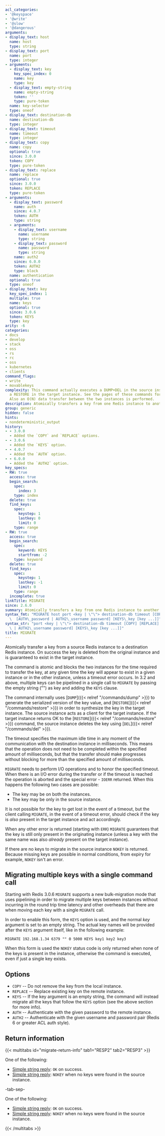 ```yaml
---
acl_categories:
- '@keyspace'
- '@write'
- '@slow'
- '@dangerous'
arguments:
- display_text: host
  name: host
  type: string
- display_text: port
  name: port
  type: integer
- arguments:
  - display_text: key
    key_spec_index: 0
    name: key
    type: key
  - display_text: empty-string
    name: empty-string
    token: ''
    type: pure-token
  name: key-selector
  type: oneof
- display_text: destination-db
  name: destination-db
  type: integer
- display_text: timeout
  name: timeout
  type: integer
- display_text: copy
  name: copy
  optional: true
  since: 3.0.0
  token: COPY
  type: pure-token
- display_text: replace
  name: replace
  optional: true
  since: 3.0.0
  token: REPLACE
  type: pure-token
- arguments:
  - display_text: password
    name: auth
    since: 4.0.7
    token: AUTH
    type: string
  - arguments:
    - display_text: username
      name: username
      type: string
    - display_text: password
      name: password
      type: string
    name: auth2
    since: 6.0.0
    token: AUTH2
    type: block
  name: authentication
  optional: true
  type: oneof
- display_text: key
  key_spec_index: 1
  multiple: true
  name: keys
  optional: true
  since: 3.0.6
  token: KEYS
  type: key
arity: -6
categories:
- docs
- develop
- stack
- oss
- rs
- rc
- oss
- kubernetes
- clients
command_flags:
- write
- movablekeys
complexity: This command actually executes a DUMP+DEL in the source instance, and
  a RESTORE in the target instance. See the pages of these commands for time complexity.
  Also an O(N) data transfer between the two instances is performed.
description: Atomically transfers a key from one Redis instance to another.
group: generic
hidden: false
hints:
- nondeterministic_output
history:
- - 3.0.0
  - Added the `COPY` and `REPLACE` options.
- - 3.0.6
  - Added the `KEYS` option.
- - 4.0.7
  - Added the `AUTH` option.
- - 6.0.0
  - Added the `AUTH2` option.
key_specs:
- RW: true
  access: true
  begin_search:
    spec:
      index: 3
    type: index
  delete: true
  find_keys:
    spec:
      keystep: 1
      lastkey: 0
      limit: 0
    type: range
- RW: true
  access: true
  begin_search:
    spec:
      keyword: KEYS
      startfrom: -2
    type: keyword
  delete: true
  find_keys:
    spec:
      keystep: 1
      lastkey: -1
      limit: 0
    type: range
  incomplete: true
linkTitle: MIGRATE
since: 2.6.0
summary: Atomically transfers a key from one Redis instance to another.
syntax_fmt: "MIGRATE host port <key | \"\"> destination-db timeout [COPY] [REPLACE]\n\
  \  [AUTH\_password | AUTH2\_username password] [KEYS\_key [key ...]]"
syntax_str: "port <key | \"\"> destination-db timeout [COPY] [REPLACE] [AUTH\_password\
  \ | AUTH2\_username password] [KEYS\_key [key ...]]"
title: MIGRATE
---
```

Atomically transfer a key from a source Redis instance to a destination Redis
instance.
On success the key is deleted from the original instance and is guaranteed to
exist in the target instance.

The command is atomic and blocks the two instances for the time required to
transfer the key, at any given time the key will appear to exist in a given
instance or in the other instance, unless a timeout error occurs. In 3.2 and
above, multiple keys can be pipelined in a single call to `MIGRATE` by passing
the empty string ("") as key and adding the `KEYS` clause.

The command internally uses [`DUMP`]({{< relref "/commands/dump" >}}) to generate the serialized version of the key
value, and [`RESTORE`]({{< relref "/commands/restore" >}}) in order to synthesize the key in the target instance.
The source instance acts as a client for the target instance.
If the target instance returns OK to the [`RESTORE`]({{< relref "/commands/restore" >}}) command, the source instance
deletes the key using [`DEL`]({{< relref "/commands/del" >}}).

The timeout specifies the maximum idle time in any moment of the communication
with the destination instance in milliseconds.
This means that the operation does not need to be completed within the specified
amount of milliseconds, but that the transfer should make progresses without
blocking for more than the specified amount of milliseconds.

`MIGRATE` needs to perform I/O operations and to honor the specified timeout.
When there is an I/O error during the transfer or if the timeout is reached the
operation is aborted and the special error - `IOERR` returned.
When this happens the following two cases are possible:

* The key may be on both the instances.
* The key may be only in the source instance.

It is not possible for the key to get lost in the event of a timeout, but the
client calling `MIGRATE`, in the event of a timeout error, should check if the
key is _also_ present in the target instance and act accordingly.

When any other error is returned (starting with `ERR`) `MIGRATE` guarantees that
the key is still only present in the originating instance (unless a key with the
same name was also _already_ present on the target instance).

If there are no keys to migrate in the source instance `NOKEY` is returned.
Because missing keys are possible in normal conditions, from expiry for example,
`NOKEY` isn't an error. 

## Migrating multiple keys with a single command call

Starting with Redis 3.0.6 `MIGRATE` supports a new bulk-migration mode that
uses pipelining in order to migrate multiple keys between instances without
incurring in the round trip time latency and other overheads that there are
when moving each key with a single `MIGRATE` call.

In order to enable this form, the `KEYS` option is used, and the normal *key*
argument is set to an empty string. The actual key names will be provided
after the `KEYS` argument itself, like in the following example:

    MIGRATE 192.168.1.34 6379 "" 0 5000 KEYS key1 key2 key3

When this form is used the `NOKEY` status code is only returned when none
of the keys is present in the instance, otherwise the command is executed, even if
just a single key exists.

## Options

* `COPY` -- Do not remove the key from the local instance.
* `REPLACE` -- Replace existing key on the remote instance.
* `KEYS` -- If the key argument is an empty string, the command will instead migrate all the keys that follow the `KEYS` option (see the above section for more info).
* `AUTH` -- Authenticate with the given password to the remote instance.
* `AUTH2` -- Authenticate with the given username and password pair (Redis 6 or greater ACL auth style).

## Return information

{{< multitabs id="migrate-return-info" 
    tab1="RESP2" 
    tab2="RESP3" >}}

One of the following:
* [Simple string reply](../../develop/reference/protocol-spec#simple-strings): `OK` on success.
* [Simple string reply](../../develop/reference/protocol-spec#simple-strings): `NOKEY` when no keys were found in the source instance.

-tab-sep-

One of the following:
* [Simple string reply](../../develop/reference/protocol-spec#simple-strings): `OK` on success.
* [Simple string reply](../../develop/reference/protocol-spec#simple-strings): `NOKEY` when no keys were found in the source instance.

{{< /multitabs >}}
